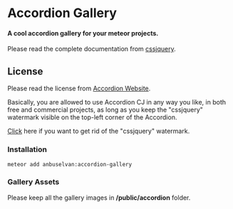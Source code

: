 # Accordion Gallery

#### A cool accordion gallery for your meteor projects.

Please read the complete documentation from [cssjquery](www.cssjquery.com).

## License

Please read the license from [Accordion Website](http://www.cssjquery.com/accordion.php).

Basically, you are allowed to use Accordion CJ in any way you like, in both free and commercial projects, as long as you keep the "cssjquery" watermark visible on the top-left corner of the Accordion.

[Click](http://www.cssjquery.com/gopro.php?plugin=accordion) here if you want to get rid of the "cssjquery" watermark.

### Installation

    meteor add anbuselvan:accordion-gallery

### Gallery Assets

Please keep all the gallery images in **/public/accordion** folder.
